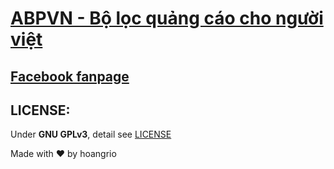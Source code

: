 ﻿# [ABPVN - Bộ lọc quảng cáo cho người việt](https://abpvn.com)
## [Facebook fanpage](https://www.facebook.com/abpvn.org)

## LICENSE:
Under **GNU GPLv3**, detail see [LICENSE](LICENSE)

Made with ♥ by hoangrio